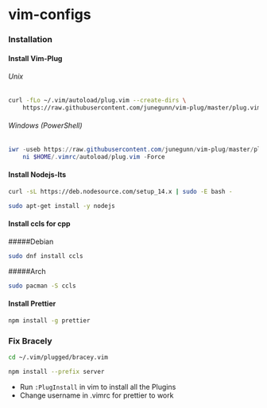 # vim-configs

### Installation

#### Install Vim-Plug

###### Unix

```sh
curl -fLo ~/.vim/autoload/plug.vim --create-dirs \
    https://raw.githubusercontent.com/junegunn/vim-plug/master/plug.vim
```
###### Windows (PowerShell)

```powershell
iwr -useb https://raw.githubusercontent.com/junegunn/vim-plug/master/plug.vim |`
    ni $HOME/.vimrc/autoload/plug.vim -Force
```
#### Install Nodejs-lts

```sh
curl -sL https://deb.nodesource.com/setup_14.x | sudo -E bash -
```
```sh
sudo apt-get install -y nodejs
```

#### Install ccls for cpp
#####Debian
```sh
sudo dnf install ccls

```
#####Arch
```sh
sudo pacman -S ccls
```

#### Install Prettier
```sh
npm install -g prettier
```
### Fix Bracely
```sh
cd ~/.vim/plugged/bracey.vim
```

```sh
npm install --prefix server
```

- Run `:PlugInstall` in vim to install all the Plugins
- Change username in .vimrc for prettier to work
